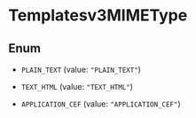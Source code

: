 

# Templatesv3MIMEType

## Enum


* `PLAIN_TEXT` (value: `"PLAIN_TEXT"`)

* `TEXT_HTML` (value: `"TEXT_HTML"`)

* `APPLICATION_CEF` (value: `"APPLICATION_CEF"`)



